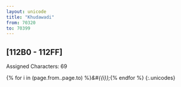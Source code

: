 ```yaml
---
layout: unicode
title: "Khudawadi"
from: 70320
to: 70399
---
```


## 	[112B0 - 112FF]

Assigned Characters: 69

{% for i in (page.from..page.to) %}<i>&#{{i}};</i>{% endfor %}
{:.unicodes}
